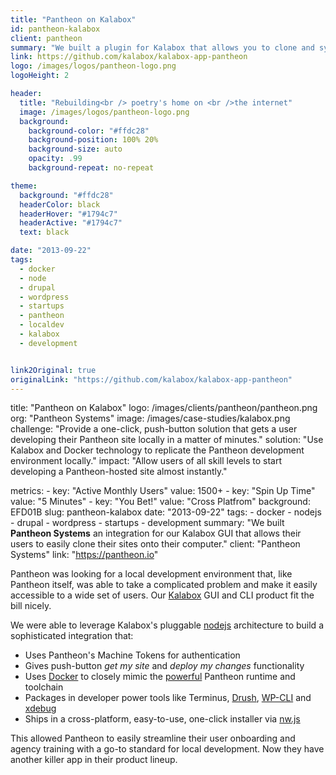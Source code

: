 ```yaml
---
title: "Pantheon on Kalabox"
id: pantheon-kalabox
client: pantheon
summary: "We built a plugin for Kalabox that allows you to clone and sync your Pantheon site to your local."
link: https://github.com/kalabox/kalabox-app-pantheon
logo: /images/logos/pantheon-logo.png
logoHeight: 2

header:
  title: "Rebuilding<br /> poetry's home on <br />the internet"
  image: /images/logos/pantheon-logo.png
  background:
    background-color: "#ffdc28"
    background-position: 100% 20%
    background-size: auto
    opacity: .99
    background-repeat: no-repeat

theme:
  background: "#ffdc28"
  headerColor: black
  headerHover: "#1794c7"
  headerActive: "#1794c7"
  text: black

date: "2013-09-22"
tags:
  - docker
  - node
  - drupal
  - wordpress
  - startups
  - pantheon
  - localdev
  - kalabox
  - development


link2Original: true
originalLink: "https://github.com/kalabox/kalabox-app-pantheon"
---
```


title: "Pantheon on Kalabox"
logo: /images/clients/pantheon/pantheon.png
org: "Pantheon Systems"
image: /images/case-studies/kalabox.png
challenge: "Provide a one-click, push-button solution that gets a user developing their Pantheon site locally in a matter of minutes."
solution: "Use Kalabox and Docker technology to replicate the Pantheon development environment locally."
impact: "Allow users of all skill levels to start developing a Pantheon-hosted site almost instantly."

metrics:
    - key: "Active Monthly Users"
      value: 1500+
    - key: "Spin Up Time"
      value: "5 Minutes"
    - key: "You Bet!"
      value: "Cross Platfrom"
background: EFD01B
slug: pantheon-kalabox
date: "2013-09-22"
tags:
    - docker
    - nodejs
    - drupal
    - wordpress
    - startups
    - development
summary: "We built <strong>Pantheon Systems</strong> an integration for our Kalabox GUI that allows their users to easily clone their sites onto their computer."
client: "Pantheon Systems"
link: "https://pantheon.io"

Pantheon was looking for a local development environment that, like Pantheon itself, was able to take a complicated problem and make it easily accessible to a wide set of users. Our [Kalabox](http://kalabox.io) GUI and CLI product fit the bill nicely.

We were able to leverage Kalabox's pluggable [nodejs](https://nodejs.org) architecture to build a sophisticated integration that:

* Uses Pantheon's Machine Tokens for authentication
* Gives push-button *get my site* and *deploy my changes* functionality
* Uses [Docker](https://www.docker.com/) to closely mimic the [powerful](https://pantheon.io/how-it-works) Pantheon runtime and toolchain
* Packages in developer power tools like Terminus, [Drush](http://www.drush.org/), [WP-CLI](http://wp-cli.org/) and [xdebug](https://xdebug.org/)
* Ships in a cross-platform, easy-to-use, one-click installer via [nw.js](https://github.com/nwjs/nw.js/)

This allowed Pantheon to easily streamline their user onboarding and agency training with a go-to standard for local development. Now they have another killer app in their product lineup.
